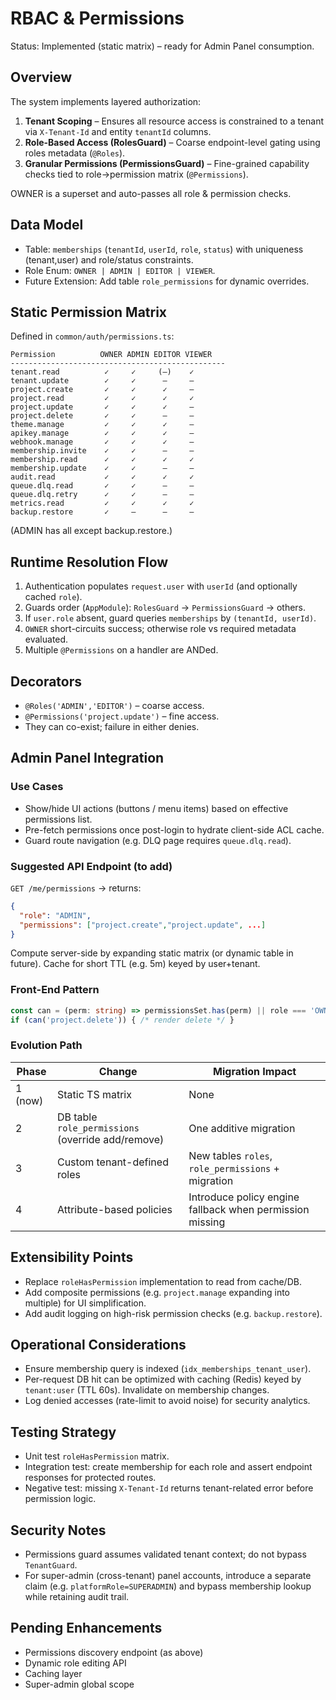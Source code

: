 # RBAC & Permissions

Status: Implemented (static matrix) – ready for Admin Panel consumption.

## Overview
The system implements layered authorization:
1. **Tenant Scoping** – Ensures all resource access is constrained to a tenant via `X-Tenant-Id` and entity `tenantId` columns.
2. **Role-Based Access (RolesGuard)** – Coarse endpoint-level gating using roles metadata (`@Roles`).
3. **Granular Permissions (PermissionsGuard)** – Fine-grained capability checks tied to role→permission matrix (`@Permissions`).

OWNER is a superset and auto-passes all role & permission checks.

## Data Model
- Table: `memberships` (`tenantId`, `userId`, `role`, `status`) with uniqueness (tenant,user) and role/status constraints.
- Role Enum: `OWNER | ADMIN | EDITOR | VIEWER`.
- Future Extension: Add table `role_permissions` for dynamic overrides.

## Static Permission Matrix
Defined in `common/auth/permissions.ts`:
```
Permission          OWNER ADMIN EDITOR VIEWER
------------------------------------------------
tenant.read          ✓     ✓     (—)    ✓
tenant.update        ✓     ✓      —     —
project.create       ✓     ✓      ✓     —
project.read         ✓     ✓      ✓     ✓
project.update       ✓     ✓      ✓     —
project.delete       ✓     ✓      —     —
theme.manage         ✓     ✓      ✓     —
apikey.manage        ✓     ✓      ✓     —
webhook.manage       ✓     ✓      ✓     —
membership.invite    ✓     ✓      —     —
membership.read      ✓     ✓      ✓     ✓
membership.update    ✓     ✓      —     —
audit.read           ✓     ✓      ✓     ✓
queue.dlq.read       ✓     ✓      —     —
queue.dlq.retry      ✓     ✓      —     —
metrics.read         ✓     ✓      ✓     ✓
backup.restore       ✓     —      —     —
```
(ADMIN has all except backup.restore.)

## Runtime Resolution Flow
1. Authentication populates `request.user` with `userId` (and optionally cached `role`).
2. Guards order (`AppModule`): `RolesGuard` → `PermissionsGuard` → others.
3. If `user.role` absent, guard queries `memberships` by `(tenantId, userId)`.
4. `OWNER` short-circuits success; otherwise role vs required metadata evaluated.
5. Multiple `@Permissions` on a handler are ANDed.

## Decorators
- `@Roles('ADMIN','EDITOR')` – coarse access.
- `@Permissions('project.update')` – fine access.
- They can co-exist; failure in either denies.

## Admin Panel Integration
### Use Cases
- Show/hide UI actions (buttons / menu items) based on effective permissions list.
- Pre-fetch permissions once post-login to hydrate client-side ACL cache.
- Guard route navigation (e.g. DLQ page requires `queue.dlq.read`).

### Suggested API Endpoint (to add)
`GET /me/permissions` → returns:
```json
{
  "role": "ADMIN",
  "permissions": ["project.create","project.update", ...]
}
```
Compute server-side by expanding static matrix (or dynamic table in future). Cache for short TTL (e.g. 5m) keyed by user+tenant.

### Front-End Pattern
```ts
const can = (perm: string) => permissionsSet.has(perm) || role === 'OWNER';
if (can('project.delete')) { /* render delete */ }
```

### Evolution Path
| Phase | Change | Migration Impact |
|-------|--------|------------------|
| 1 (now) | Static TS matrix | None |
| 2 | DB table `role_permissions` (override add/remove) | One additive migration |
| 3 | Custom tenant-defined roles | New tables `roles`, `role_permissions` + migration |
| 4 | Attribute-based policies | Introduce policy engine fallback when permission missing |

## Extensibility Points
- Replace `roleHasPermission` implementation to read from cache/DB.
- Add composite permissions (e.g. `project.manage` expanding into multiple) for UI simplification.
- Add audit logging on high-risk permission checks (e.g. `backup.restore`).

## Operational Considerations
- Ensure membership query is indexed (`idx_memberships_tenant_user`).
- Per-request DB hit can be optimized with caching (Redis) keyed by `tenant:user` (TTL 60s). Invalidate on membership changes.
- Log denied accesses (rate-limit to avoid noise) for security analytics.

## Testing Strategy
- Unit test `roleHasPermission` matrix.
- Integration test: create membership for each role and assert endpoint responses for protected routes.
- Negative test: missing `X-Tenant-Id` returns tenant-related error before permission logic.

## Security Notes
- Permissions guard assumes validated tenant context; do not bypass `TenantGuard`.
- For super-admin (cross-tenant) panel accounts, introduce a separate claim (e.g. `platformRole=SUPERADMIN`) and bypass membership lookup while retaining audit trail.

## Pending Enhancements
- Permissions discovery endpoint (as above)
- Dynamic role editing API
- Caching layer
- Super-admin global scope
